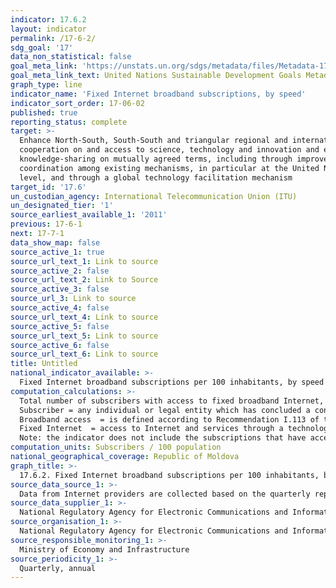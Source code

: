 ```yaml
---
indicator: 17.6.2
layout: indicator
permalink: /17-6-2/
sdg_goal: '17'
data_non_statistical: false
goal_meta_link: 'https://unstats.un.org/sdgs/metadata/files/Metadata-17-06-02.pdf '
goal_meta_link_text: United Nations Sustainable Development Goals Metadata (PDF 211 KB)
graph_type: line
indicator_name: 'Fixed Internet broadband subscriptions, by speed'
indicator_sort_order: 17-06-02
published: true
reporting_status: complete
target: >-
  Enhance North-South, South-South and triangular regional and international
  cooperation on and access to science, technology and innovation and enhance
  knowledge-sharing on mutually agreed terms, including through improved
  coordination among existing mechanisms, in particular at the United Nations
  level, and through a global technology facilitation mechanism
target_id: '17.6'
un_custodian_agency: International Telecommunication Union (ITU)
un_designated_tier: '1'
source_earliest_available_1: '2011'
previous: 17-6-1
next: 17-7-1
data_show_map: false
source_active_1: true
source_url_text_1: Link to source
source_active_2: false
source_url_text_2: Link to Source
source_active_3: false
source_url_3: Link to source
source_active_4: false
source_url_text_4: Link to source
source_active_5: false
source_url_text_5: Link to source
source_active_6: false
source_url_text_6: Link to source
title: Untitled
national_indicator_available: >-
  Fixed Internet broadband subscriptions per 100 inhabitants, by speed
computation_calculations: >-
  Total number of subscribers with access to fixed broadband Internet, out of the total number of population * 100. <br> 
  Subscriber = any individual or legal entity which has concluded a contract with a provider of electronic communication public services for provision of such services (Law on Electronic Communications, no. 241 of 15.11.2007); <br> 
  Broadband access  = is defined according to Recommendation I.113 of the Standardization Sector of the International Telecommunications Union as "capacity of data transfer higher than the primary flow ISDN, at 2.0 Mbps". <br> 
  Fixed Internet  = access to Internet and services through a technological platform based on fixed access cable or radio network.<br> 
  Note: the indicator does not include the subscriptions that have access to data communication (including on Internet) through mobile networks. The indicator includes the subscribers from population and well as the subscribers - legal entities / organizations.
computation_units: Subscribers / 100 population
national_geographical_coverage: Republic of Moldova
graph_title: >-
  17.6.2. Fixed Internet broadband subscriptions per 100 inhabitants, by speed 
source_data_source_1: >-
  Data from Internet providers are collected based on the quarterly report f.nr. CE-2 ”Fixed networks and services”, developed and generalised by ANRCETI
source_data_supplier_1: >-
  National Regulatory Agency for Electronic Communications and Information Technology
source_organisation_1: >-
  National Regulatory Agency for Electronic Communications and Information Technology 
source_responsible_monitoring_1: >-
  Ministry of Economy and Infrastructure
source_periodicity_1: >-
  Quarterly, annual
---
```

